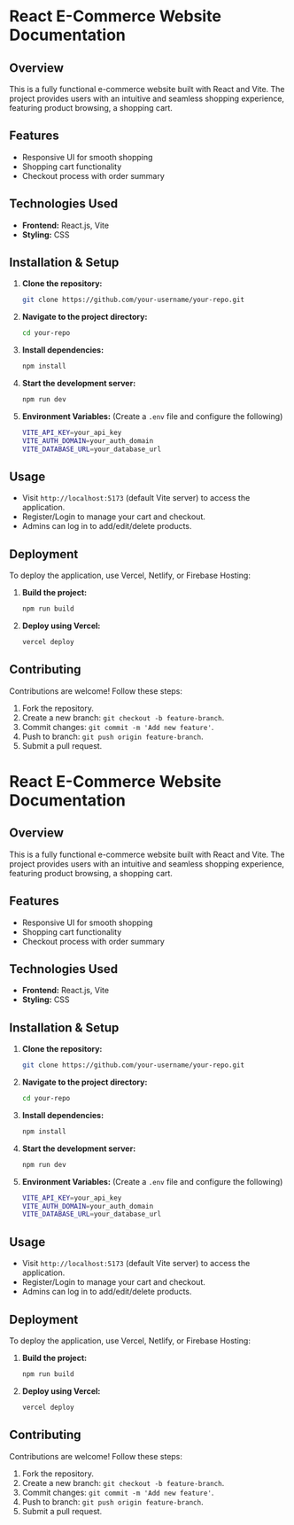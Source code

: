 # React E-Commerce Website Documentation

## Overview
This is a fully functional e-commerce website built with React and Vite. The project provides users with an intuitive and seamless shopping experience, featuring product browsing, a shopping cart.

## Features
- Responsive UI for smooth shopping
- Shopping cart functionality
- Checkout process with order summary


## Technologies Used
- **Frontend:** React.js, Vite
- **Styling:** CSS


## Installation & Setup

1. **Clone the repository:**
   ```sh
   git clone https://github.com/your-username/your-repo.git
   ```

2. **Navigate to the project directory:**
   ```sh
   cd your-repo
   ```

3. **Install dependencies:**
   ```sh
   npm install
   ```

4. **Start the development server:**
   ```sh
   npm run dev
   ```

5. **Environment Variables:** (Create a `.env` file and configure the following)
   ```sh
   VITE_API_KEY=your_api_key
   VITE_AUTH_DOMAIN=your_auth_domain
   VITE_DATABASE_URL=your_database_url
   ```

## Usage
- Visit `http://localhost:5173` (default Vite server) to access the application.
- Register/Login to manage your cart and checkout.
- Admins can log in to add/edit/delete products.

## Deployment
To deploy the application, use Vercel, Netlify, or Firebase Hosting:

1. **Build the project:**
   ```sh
   npm run build
   ```
2. **Deploy using Vercel:**
   ```sh
   vercel deploy
   ```

## Contributing
Contributions are welcome! Follow these steps:
1. Fork the repository.
2. Create a new branch: `git checkout -b feature-branch`.
3. Commit changes: `git commit -m 'Add new feature'`.
4. Push to branch: `git push origin feature-branch`.
5. Submit a pull request.



# React E-Commerce Website Documentation

## Overview
This is a fully functional e-commerce website built with React and Vite. The project provides users with an intuitive and seamless shopping experience, featuring product browsing, a shopping cart.

## Features
- Responsive UI for smooth shopping
- Shopping cart functionality
- Checkout process with order summary


## Technologies Used
- **Frontend:** React.js, Vite
- **Styling:** CSS


## Installation & Setup

1. **Clone the repository:**
   ```sh
   git clone https://github.com/your-username/your-repo.git
   ```

2. **Navigate to the project directory:**
   ```sh
   cd your-repo
   ```

3. **Install dependencies:**
   ```sh
   npm install
   ```

4. **Start the development server:**
   ```sh
   npm run dev
   ```

5. **Environment Variables:** (Create a `.env` file and configure the following)
   ```sh
   VITE_API_KEY=your_api_key
   VITE_AUTH_DOMAIN=your_auth_domain
   VITE_DATABASE_URL=your_database_url
   ```

## Usage
- Visit `http://localhost:5173` (default Vite server) to access the application.
- Register/Login to manage your cart and checkout.
- Admins can log in to add/edit/delete products.

## Deployment
To deploy the application, use Vercel, Netlify, or Firebase Hosting:

1. **Build the project:**
   ```sh
   npm run build
   ```
2. **Deploy using Vercel:**
   ```sh
   vercel deploy
   ```

## Contributing
Contributions are welcome! Follow these steps:
1. Fork the repository.
2. Create a new branch: `git checkout -b feature-branch`.
3. Commit changes: `git commit -m 'Add new feature'`.
4. Push to branch: `git push origin feature-branch`.
5. Submit a pull request.



